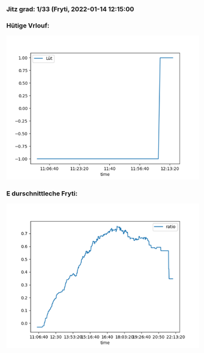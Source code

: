 ### Jitz grad: 1/33 (Fryti, 2022-01-14 12:15:00

### Hütige Vrlouf:
![Graph](Today.png)

### E durschnittleche Fryti:
![Graph](Fryti.png)